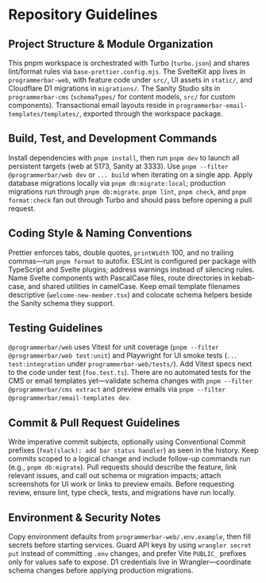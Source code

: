# Repository Guidelines

## Project Structure & Module Organization

This pnpm workspace is orchestrated with Turbo (`turbo.json`) and shares lint/format rules via `base-prettier.config.mjs`. The SvelteKit app lives in `programmerbar-web`, with feature code under `src/`, UI assets in `static/`, and Cloudflare D1 migrations in `migrations/`. The Sanity Studio sits in `programmerbar-cms` (`schemaTypes/` for content models, `src/` for custom components). Transactional email layouts reside in `programmerbar-email-templates/templates/`, exported through the workspace package.

## Build, Test, and Development Commands

Install dependencies with `pnpm install`, then run `pnpm dev` to launch all persistent targets (web at 5173, Sanity at 3333). Use `pnpm --filter @programmerbar/web dev` or `... build` when iterating on a single app. Apply database migrations locally via `pnpm db:migrate:local`; production migrations run through `pnpm db:migrate`. `pnpm lint`, `pnpm check`, and `pnpm format:check` fan out through Turbo and should pass before opening a pull request.

## Coding Style & Naming Conventions

Prettier enforces tabs, double quotes, `printWidth` 100, and no trailing commas—run `pnpm format` to autofix. ESLint is configured per package with TypeScript and Svelte plugins; address warnings instead of silencing rules. Name Svelte components with PascalCase files, route directories in kebab-case, and shared utilities in camelCase. Keep email template filenames descriptive (`welcome-new-member.tsx`) and colocate schema helpers beside the Sanity schema they support.

## Testing Guidelines

`@programmerbar/web` uses Vitest for unit coverage (`pnpm --filter @programmerbar/web test:unit`) and Playwright for UI smoke tests (`... test:integration` under `programmerbar-web/tests/`). Add Vitest specs next to the code under test (`foo.test.ts`). There are no automated tests for the CMS or email templates yet—validate schema changes with `pnpm --filter @programmerbar/cms extract` and preview emails via `pnpm --filter @programmerbar/email-templates dev`.

## Commit & Pull Request Guidelines

Write imperative commit subjects, optionally using Conventional Commit prefixes (`feat(slack): add bar status handler`) as seen in the history. Keep commits scoped to a logical change and include follow-up commands run (e.g., `pnpm db:migrate`). Pull requests should describe the feature, link relevant issues, and call out schema or migration impacts; attach screenshots for UI work or links to preview emails. Before requesting review, ensure lint, type check, tests, and migrations have run locally.

## Environment & Security Notes

Copy environment defaults from `programmerbar-web/.env.example`, then fill secrets before starting services. Guard API keys by using `wrangler secret put` instead of committing `.env` changes, and prefer Vite `PUBLIC_` prefixes only for values safe to expose. D1 credentials live in Wrangler—coordinate schema changes before applying production migrations.
